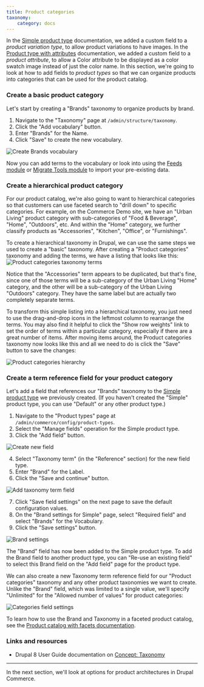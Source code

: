 ```yaml
---
title: Product categories
taxonomy:
    category: docs
---
```


In the [Simple product type](../01.simple-product) documentation, we added a custom field to a *product variation type*, to allow product variations to have images. In the [Product type with attributes](../02.product-attributes) documentation, we added a custom field to a *product attribute*, to allow a Color attribute to be displayed as a color swatch image instead of just the color name. In this section, we're going to look at how to add fields to *product types* so that we can organize products into categories that can be used for the product catalog.

### Create a basic product category

Let's start by creating a "Brands" taxonomy to organize products by brand.

1. Navigate to the "Taxonomy" page at `/admin/structure/taxonomy`.
2. Click the "Add vocabulary" button.
3. Enter "Brands" for the Name.
4. Click "Save" to create the new vocabulary.

![Create Brands vocabulary](../../images/product-categories-ui-1.jpg)

Now you can add terms to the vocabulary or look into using the [Feeds module] or [Migrate Tools module] to import your pre-existing data.

### Create a hierarchical product category
For our product catalog, we're also going to want to hierarchical categories so that customers can use faceted search to "drill down" to specific categories. For example, on the Commerce Demo site, we have an "Urban Living" product category with sub-categories of "Food & Beverage", "Home", "Outdoors", etc. And within the "Home" category, we further classify products as "Accessories", "Kitchen", "Office", or "Furnishings".

To create a hierarchical taxonomy in Drupal, we can use the same steps we used to create a "basic" taxonomy. After creating a "Product categories" taxonomy and adding the terms, we have a listing that looks like this:
![Product categories taxonomy terms](../../images/product-categories-ui-5.jpg)

Notice that the "Accessories" term appears to be duplicated, but that's fine, since one of those terms will be a sub-category of the Urban Living "Home" category, and the other will be a sub-category of the Urban Living "Outdoors" category. They have the same label but are actually two completely separate terms.

To transform this simple listing into a hierarchical taxonomy, you just need to use the drag-and-drop icons in the leftmost column to rearrange the terms. You may also find it helpful to click the "Show row weights" link to set the order of terms within a particular category, especially if there are a great number of items. After moving items around, the Product categories taxonomy now looks like this and all we need to do is click the "Save" button to save the changes:

![Product categories hierarchy](../../images/product-categories-ui-6.jpg)

### Create a term reference field for your product category

Let's add a field that references our "Brands" taxonomy to the [Simple product type](../../02.product-architecture/01.simple-product) we previously created. (If you haven't created the "Simple" product type, you can use "Default" or any other product type.)

1. Navigate to the "Product types" page at `/admin/commerce/config/product-types`.
2. Select the "Manage fields" operation for the Simple product type.
3. Click the "Add field" button.

![Create new field](../../images/product-categories-ui-2.jpg)

4. Select "Taxonomy term" (in the "Reference" section) for the new field type.
5. Enter "Brand" for the Label.
6. Click the "Save and continue" button.

![Add taxonomy term field](../../images/product-categories-ui-3.jpg)

7. Click "Save field settings" on the next page to save the default configuration values.
8. On the "Brand settings for Simple" page, select "Required field" and select "Brands" for the Vocabulary.
9. Click the "Save settings" button.

![Brand settings](../../images/product-categories-ui-4.jpg)

The "Brand" field has now been added to the Simple product type. To add the Brand field to another product type, you can "Re-use an existing field" to select this Brand field on the "Add field" page for the product type.

We can also create a new Taxonomy term reference field for our "Product categories" taxonomy and any other product taxonomies we want to create. Unlike the "Brand" field, which was limited to a single value, we'll specify "Unlimited" for the "Allowed number of values" for product categories:

![Categories field settings](../../images/product-categories-ui-7.jpg)

To learn how to use the Brand and Taxonomy in a faceted product catalog, see the [Product catalog with facets documentation](../../05.marketing-products/02.product-catalog-facets).

### Links and resources
* Drupal 8 User Guide documentation on [Concept: Taxonomy]

---
In the next section, we'll look at options for product architectures in Drupal Commerce.

[Concept: Taxonomy]: https://www.drupal.org/docs/user_guide/en/structure-taxonomy.html
[Feeds module]: https://www.drupal.org/project/feeds
[Migrate Tools module]: https://www.drupal.org/project/migrate_tools
